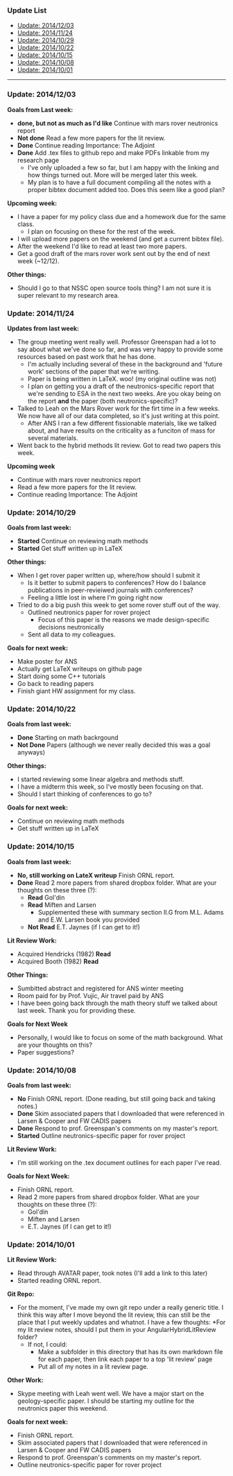 ### Update List
* [Update: 2014/12/03](#update-20141203)
* [Update: 2014/11/24](#update-20141124)
* [Update: 2014/10/29](#update-20141029)
* [Update: 2014/10/22](#update-20141022)
* [Update: 2014/10/15](#update-20141015)
* [Update: 2014/10/08](#update-20141008)
* [Update: 2014/10/01](#update-20141001)

***
### Update: 2014/12/03
**Goals from Last week:**
* **done, but not as much as I'd like** Continue with mars rover neutronics report
* **Not done** Read a few more papers for the lit review. 
* **Done** Continue reading Importance: The Adjoint
* **Done** Add .tex files to github repo and make PDFs linkable from my research page
  * I've only uploaded a few so far, but I am happy with the linking and how things turned out. More will be merged later this week. 
  * My plan is to have a full document compiling all the notes with a proper bibtex document added too. Does this seem like a good plan? 

**Upcoming week:**
* I have a paper for my policy class due and a homework due for the same class. 
  * I plan on focusing on these for the rest of the week. 
* I will upload more papers on the weekend (and get a current bibtex file).
* After the weekend I'd like to read at least two more papers. 
* Get a good draft of the mars rover work sent out by the end of next week (~12/12).

**Other things:**
* Should I go to that NSSC open source tools thing? I am not sure it is super relevant to my research area. 

### Update: 2014/11/24
**Updates from last week:**
* The group meeting went really well. Professor Greenspan had a lot to say about what we've done so far, and was very happy to provide some resources based on past work that he has done. 
  * I'm actually including several of these in the background and 'future work' sections of the paper that we're writing.
  * Paper is being written in LaTeX. woo! (my original outline was not) 
  * I plan on getting you a draft of the neutronics-specific report that we're sending to ESA in the next two weeks. Are you okay being on the report **and** the paper (both neutronics-specific)? 
* Talked to Leah on the Mars Rover work for the firt time in a few weeks. We now have all of our data completed, so it's just writing at this point.
  * After ANS I ran a few different fissionable materials, like we talked about, and have results on the criticality as a funciton of mass for several materials.
* Went back to the hybrid methods lit review. Got to read two papers this week. 

**Upcoming week**
* Continue with mars rover neutronics report
* Read a few more papers for the lit review. 
* Continue reading Importance: The Adjoint

### Update: 2014/10/29
**Goals from last week:**
* **Started** Continue on reviewing math methods
* **Started** Get stuff written up in LaTeX

**Other things:**
* When I get rover paper written up, where/how should I submit it
  * Is it better to submit papers to conferences? How do I balance publications in peer-revieiwed journals with conferences? 
  * Feeling a little lost in where I'm going right now
* Tried to do a big push this week to get some rover stuff out of the way.
  * Outlined neutronics paper for rover project
    * Focus of this paper is the reasons we made design-specific decisions neutronically
  * Sent all data to my colleagues.  

**Goals for next week:**
* Make poster for ANS
* Actually get LaTeX writeups on github page
* Start doing some C++ tutorials
* Go back to reading papers
* Finish giant HW assignment for my class. 

### Update: 2014/10/22
**Goals from last week:**
* **Done** Starting on math backrgound
* **Not Done** Papers (although we never really decided this was a goal anyways)

**Other things:**
* I started reviewing some linear algebra and methods stuff. 
* I have a midterm this week, so I've mostly been focusing on that. 
* Should I start thinking of conferences to go to? 

**Goals for next week:**
* Continue on reviewing math methods
* Get stuff written up in LaTeX


### Update: 2014/10/15

**Goals from last week:**
* **No, still working on LateX writeup** Finish ORNL report.
* **Done** Read 2 more papers from shared dropbox folder. What are your thoughts on these three (?):
  * **Read** Gol'din
  * **Read** Miften and Larsen
    * Supplemented these with summary section II.G from M.L. Adams and E.W. Larsen book you provided
  * **Not Read** E.T. Jaynes (if I can get to it!) 

**Lit Review Work:**
* Acquired Hendricks (1982) **Read**
* Acquired Booth (1982) **Read**

**Other Things:**
* Sumbitted abstract and registered for ANS winter meeting
* Room paid for by Prof. Vujic, Air travel paid by ANS
* I have been going back through the math theory stuff we talked about last week. Thank you for providing these.  

**Goals for Next Week**
* Personally, I would like to focus on some of the math background. What are your thoughts on this? 
* Paper suggestions? 

### Update: 2014/10/08

**Goals from last week:**
* **No** Finish ORNL report. (Done reading, but still going back and taking notes.)
* **Done** Skim associated papers that I downloaded that were referenced in Larsen & Cooper and FW CADIS papers
* **Done** Respond to prof. Greenspan's comments on my master's report.
* **Started** Outline neutronics-specific paper for rover project

**Lit Review Work:**
* I'm still working on the .tex document outlines for each paper I've read. 

**Goals for Next Week:**
* Finish ORNL report. 
* Read 2 more papers from shared dropbox folder. What are your thoughts on these three (?):
  * Gol'din
  * Miften and Larsen
  * E.T. Jaynes (if I can get to it!) 

### Update: 2014/10/01

**Lit Review Work:**
* Read through AVATAR paper, took notes (I'll add a link to this later)
* Started reading ORNL report.

**Git Repo:**
* For the moment, I've made my own git repo under a really generic title. I think this way after I move beyond the lit review, this can still be the place that I put weekly updates and whatnot. I have a few thoughts:
  *For my lit review notes, should I put them in your AngularHybridLitReview folder? 
  * If not, I could:
    * Make a subfolder in this directory that has its own markdown file for each paper, then link each paper to a top 'lit review' page
    * Put all of my notes in a lit review page. 
 
**Other Work:**
* Skype meeting with Leah went well. We have a major start on the geology-specific paper. I should be starting my outline for the neutronics paper this weekend. 

**Goals for next week:**
* Finish ORNL report. 
* Skim associated papers that I downloaded that were referenced in Larsen & Cooper and FW CADIS papers
* Respond to prof. Greenspan's comments on my master's report. 
* Outline neutronics-specific paper for rover project 
